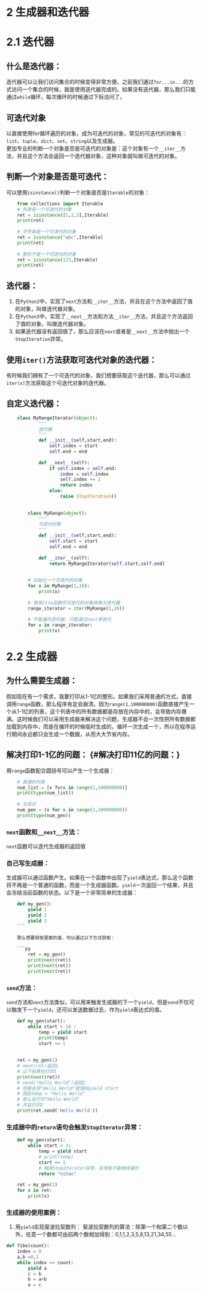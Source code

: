 # 2 生成器和迭代器

# 2.1 迭代器

## 什么是迭代器：

迭代器可以让我们访问集合的时候变得非常方便。之前我们通过`for...in...`的方式访问一个集合的时候，就是使用迭代器完成的。如果没有迭代器，那么我们只能通过`while`循环，每次循环的时候通过下标访问了。

## 可迭代对象

以直接使用for循环遍历的对象，成为可迭代的对象，常见的可迭代的对象有：`list`、`tuple`、`dict`、`set`、`string`以及生成器。  
更加专业的判断一个对象是否是可迭代的对象是：这个对象有一个`__iter__`方法，并且这个方法会返回一个迭代器对象，这种对象就叫做可迭代的对象。

## 判断一个对象是否是可迭代：

可以使用`isinstance()`判断一个对象是否是`Iterable`的对象：

```py
    from collections import Iterable
    # 列表是一个可迭代的对象
    ret = isinstance([1,2,3],Iterable)
    print(ret)
    
    # 字符串是一个可迭代的对象
    ret = isinstance("abc",Iterable)
    print(ret)
    
    # 整形不是一个可迭代的对象
    ret = isinstance(123,Iterable)
    print(ret)
```

## 迭代器：

1. 在`Python2`中，实现了`next`方法和`__iter__`方法，并且在这个方法中返回了值的对象，叫做迭代器对象。
2. 在`Python3`中，实现了`__next__`方法和方法`__iter__`方法，并且这个方法返回了值的对象，叫做迭代器对象。
3. 如果迭代器没有返回值了，那么应该在`next`或者是`__next__`方法中抛出一个`StopIteration`异常。

## 使用`iter()`方法获取可迭代对象的迭代器：

有时候我们拥有了一个可迭代的对象，我们想要获取这个迭代器，那么可以通过`iter(x)`方法获取这个可迭代对象的迭代器。

## 自定义迭代器：

```py
    class MyRangeIterator(object):
            """
            迭代器
            """
            def __init__(self,start,end):
                self.index = start
                self.end = end
    
            def __next__(self):
                if self.index < self.end:
                    index = self.index
                    self.index += 1
                    return index
                else:
                    raise StopIteration()
    
    
        class MyRange(object):
            """
            可迭代对象
            """
            def __init__(self,start,end):
                self.start = start
                self.end = end
    
            def __iter__(self):
                return MyRangeIterator(self.start,self.end)
    
    
        # 初始化一个可迭代的对象
        for x in MyRange(1,10):
            print(x)
    
        # 使用itre函数将可迭代的对象转换为迭代器
        range_iterator = iter(MyRange(1,10))
    
        # 不能遍历迭代器，只能通过next来迭代
        for x in range_iterator:
            print(x)
```

# 2.2 生成器

## 为什么需要生成器：

假如现在有一个需求，我要打印从1-1亿的整形。如果我们采用普通的方式，直接调用`range`函数，那么程序肯定会崩溃。因为`range(1,100000000)`函数直接产生一个从1-1亿的列表，这个列表中的所有数据都是存放在内存中的，会导致内存爆满。这时候我们可以采用生成器来解决这个问题，生成器不会一次性把所有数据都加载到内存中，而是在循环的时候临时生成的，循环一次生成一个，所以在程序运行期间永远都只会生成一个数据，从而大大节省内存。

## 解决打印1-1亿的问题： {#解决打印11亿的问题：}

用`range`函数配合圆括号可以产生一个生成器：

```py
    # 普通的列表
    num_list = [x forx in range(1,100000000)]
    print(type(num_list))
    
    # 生成式
    num_gen = (x for x in range(1,100000000))
    print(type(num_gen))
```

### `next`函数和`__next__`方法：

`next`函数可以迭代生成器的返回值

### 自己写生成器：

生成器可以通过函数产生。如果在一个函数中出现了`yield`表达式，那么这个函数将不再是一个普通的函数，而是一个生成器函数。`yield`一次返回一个结果，并且会冻结当前函数的状态。以下是一个非常简单的生成器：

```py
    def my_gen():
        yield 1    
        yield 2
        yield 3
    ```
    
    那么想要获取里面的值，可以通过以下方式获取：
    
    ```py
        ret = my_gen()
        print(next(ret))
        print(next(ret))
        print(next(ret))
```

### `send`方法：

`send`方法和`next`方法类似，可以用来触发生成器的下一个`yield`，但是`send`不仅可以触发下一个`yield`，还可以发送数据过去，作为`yield`表达式的值。

```py
    def my_gen(start):
        while start < 10 :
            temp = yield start
            print(temp)
            start += 1
    
    
    ret = my_gen(1)    
    # next(ret)返回1
    # 以下结果会打印1
    print(next(ret))    
    # send("Hello World")返回2
    # 但是会将"Hello World"赋值给yield start
    # 因此temp = "Hello World"
    # 那么会打印"Hello World"
    # 并且打印2
    print(ret.send('Hello World'))
```

### 生成器中的`return`语句会触发`StopIterator`异常：

```py
    def my_gen(start):
        while start < 3:
            temp = yield start            
            # print(temp)
            start += 1
            # 触发StopIterator异常，会导致不能继续遍历
            return "nihao"
    
    ret = my_gen(1)   
    for x in ret:
        print(x)
```

### 生成器的使用案例：

1. 用`yield`实现斐波拉契数列： 斐波拉契数列的算法：除第一个和第二个数以外，任意一个数都可由前两个数相加得到：0,1,1,2,3,5,8,13,21,34,55... 

```py
def fibo(count):
    index = 0 
    a,b =0,1
    while index <= count:
        yield a
        c = b 
        b = a+b
        a = c
    
        
    
``` 




